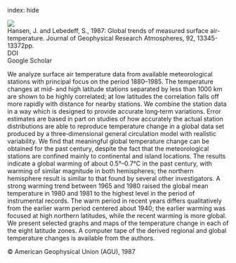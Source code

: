 index: hide

<div class="Citation">
    <div class="Citation-thumb CitationThumb-linked"  data-href="https://doi.org/10.1029/jd092id11p13345">
      <img src="https://static.claimspace.cloud/climate-study-static/refs/thumbs/10/Hansen_and_Lebedeff_1987-thumb.png" />
    </div>

  <div class="Citation-body">
    <div class="Citation-text">Hansen, J. and Lebedeff, S., 1987: Global trends of measured surface air-temperature. <span class="Article-journal">Journal of Geophysical Research Atmospheres, </span><span class="Article-volume">92, </span>13345-13372pp.</div>
    <div class="Citation-links">
      <div class="CitationLink" data-href="https://doi.org/10.1029/jd092id11p13345">
        <div class="CitationLink-icon CitationLink-Doi"></div>
        <div class="CitationLink-text">DOI</div>
      </div>
      <div class="CitationLink" data-href="https://scholar.google.com/scholar?q=10.1029/jd092id11p13345">
        <div class="CitationLink-icon CitationLink-Scholar"></div>
        <div class="CitationLink-text">Google Scholar</div>
      </div>
    </div>
  </div>
</div>

We analyze surface air temperature data from available meteorological stations with principal focus on the period 1880–1985. The temperature changes at mid‐ and high latitude stations separated by less than 1000 km are shown to be highly correlated; at low latitudes the correlation falls off more rapidly with distance for nearby stations. We combine the station data in a way which is designed to provide accurate long‐term variations. Error estimates are based in part on studies of how accurately the actual station distributions are able to reproduce temperature change in a global data set produced by a three‐dimensional general circulation model with realistic variability. We find that meaningful global temperature change can be obtained for the past century, despite the fact that the meteorological stations are confined mainly to continental and island locations. The results indicate a global warming of about 0.5°–0.7°C in the past century, with warming of similar magnitude in both hemispheres; the northern hemisphere result is similar to that found by several other investigators. A strong warming trend between 1965 and 1980 raised the global mean temperature in 1980 and 1981 to the highest level in the period of instrumental records. The warm period in recent years differs qualitatively from the earlier warm period centered about 1940; the earlier warming was focused at high northern latitudes, while the recent warming is more global. We present selected graphs and maps of the temperature change in each of the eight latitude zones. A computer tape of the derived regional and global temperature changes is available from the authors.

<div class="Citation-copy">
&copy; American Geophysical Union (AGU), 1987
</div>